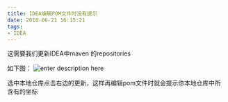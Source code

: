 ```yaml
---
title: IDEA编辑POM文件时没有提示
date: 2018-06-21 16:15:21
tags:
- IDEA
---
```

这需要我们更新IDEA中maven 的repositories
<!-- more -->

如下图：
![enter description here](https://image.zero22.top/images/2018-06-21/2018-06-21-11-16-50.png)


选中本地仓库点击右边的更新，这样再编辑pom文件时就会提示你本地仓库中所含有的坐标